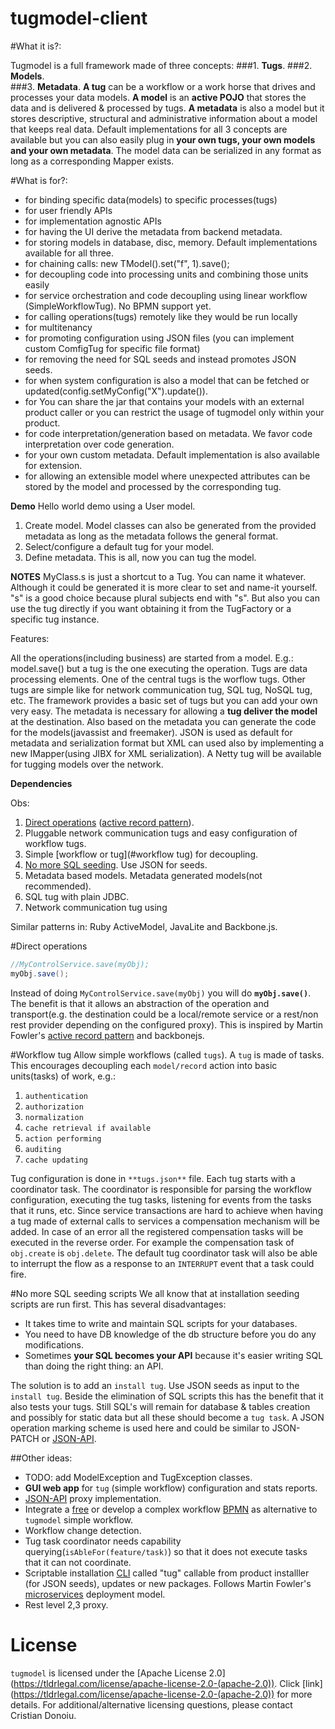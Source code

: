 # tugmodel-client

#What it is?:

Tugmodel is a full framework made of three concepts:
###1. **Tugs**.
###2. **Models**.   
###3. **Metadata**.
**A tug** can be a workflow or a work horse that drives and processes your data models. 
**A model** is an **active POJO** that stores the data and is delivered & processed by tugs. 
**A metadata** is also a model but it stores descriptive, structural and administrative information about a model that keeps real data.
Default implementations for all 3 concepts are available but you can also easily plug in **your own tugs, your own models and your own metadata**.
The model data can be serialized in any format as long as a corresponding Mapper exists. 

#What is for?:
- for binding specific data(models) to specific processes(tugs)
- for user friendly APIs
- for implementation agnostic APIs
- for having the UI derive the metadata from backend metadata.
- for storing models in database, disc, memory. Default implementations available for all three.
- for chaining calls: new TModel().set("f", 1).save();
- for decoupling code into processing units and combining those units easily
- for service orchestration and code decoupling using linear workflow (SimpleWorkflowTug). No BPMN support yet. 
- for calling operations(tugs) remotely like they would be run locally 
- for multitenancy
- for promoting configuration using JSON files (you can implement custom <Format>ComfigTug for specific file format)
- for removing the need for SQL seeds and instead promotes JSON seeds.
- for when system configuration is also a model that can be fetched or updated(config.setMyConfig("X").update()).
- for You can share the jar that contains your models with an external product caller or you can restrict the usage of tugmodel only within your product.
- for code interpretation/generation based on metadata. We favor code interpretation over code generation.
- for your own custom metadata. Default implementation is also available for extension.
- for allowing an extensible model where unexpected attributes can be stored by the model and processed by the corresponding tug.

**Demo**
Hello world demo using a User model.
1. Create model. Model classes can also be generated from the provided metadata as long as the metadata follows the general format.
2. Select/configure a default tug for your model.
3. Define metadata. 
This is all, now you can tug the model.

**NOTES**
MyClass.s is just a shortcut to a Tug. You can name it whatever. Although it could be generated it is more clear to set and name-it yourself. 
"s" is a good choice because plural subjects end with "s". But also you can use the tug directly if you want obtaining it from the TugFactory or a specific tug instance.   

Features:

All the operations(including business) are started from a model. E.g.: model.save() but a tug is the one executing the operation.
Tugs are data processing elements. One of the central tugs is the worflow tugs. Other tugs are simple like for network communication tug, SQL tug, NoSQL tug, etc. The framework provides a basic set of tugs but you can add your own very easy.
The metadata is necessary for allowing a **tug deliver the model** at the destination.
   Also based on the metadata you can generate the code for the models(javassist and freemaker).
   JSON is used as default for metadata and serialization format but XML can used also by implementing a new IMapper(using JIBX for XML serialization).
   A Netty tug will be available for tugging models over the network.   



**Dependencies**

Obs:
  1. [Direct operations](#direct-operations) ([active record pattern](https://en.wikipedia.org/wiki/Active_record_pattern)).
  2. Pluggable network communication tugs and easy configuration of workflow tugs.
  3. Simple [workflow or tug](#workflow tug) for decoupling.
  4. [No more SQL seeding](#no-more-sql-seeding-scripts). Use JSON for seeds.
  5. Metadata based models. Metadata generated models(not recommended).
  6. SQL tug with plain JDBC. 
  7. Network communication tug using   
  
Similar patterns in: Ruby ActiveModel, JavaLite and Backbone.js.        


#Direct operations
 ```java
 //MyControlService.save(myObj);
 myObj.save();
 ```
Instead of doing `MyControlService.save(myObj)` you will do **`myObj.save()`**.
The benefit is that it allows an abstraction of the operation and transport(e.g. the destination could be a local/remote service or a rest/non rest provider depending on the configured proxy). This is inspired by Martin Fowler's [active record pattern](https://en.wikipedia.org/wiki/Active_record_pattern) and backbonejs.

#Workflow tug
Allow simple workflows (called `tugs`). A `tug` is made of tasks. This encourages decoupling each `model/record` action into basic units(tasks) of work, e.g.:
  1. `authentication`
  2. `authorization`
  3. `normalization`
  4. `cache retrieval if available`
  5. `action performing`
  6. `auditing`
  7. `cache updating`

Tug configuration is done in `**tugs.json**` file. 
Each tug starts with a coordinator task. The coordinator is responsible for parsing the workflow configuration, executing the tug tasks, listening for events from the tasks that it runs, etc.
Since service transactions are hard to achieve when having a tug made of external calls to services a compensation mechanism will be added. In case of an error all the registered compensation tasks will be executed in the reverse order. For example the compensation task of `obj.create` is `obj.delete`.
The default tug coordinator task will also be able to interrupt the flow as a response to an `INTERRUPT` event that a task could fire. 
  
#No more SQL seeding scripts
 We all know that at installation seeding scripts are run first. This has several disadvantages:
  * It takes time to write and maintain SQL scripts for your databases.
  * You need to have DB knowledge of the db structure before you do any modifications.
  * Sometimes **your SQL becomes your API** because it's easier writing SQL than doing the right thing: an API.

The solution is to add an `install tug`. Use JSON seeds as input to the `install tug`. Beside the elimination of SQL scripts this has the benefit that it also tests your tugs. Still SQL's will remain for database & tables creation and possibly for static data but all these should become a `tug task`.
A JSON operation marking scheme is used here and could be similar to JSON-PATCH or [JSON-API](http://jsonapi.org/).

##Other ideas:
  * TODO: add ModelException and TugException classes. 
  * **GUI web app** for `tug` (simple workflow) configuration and stats reports.  
  * [JSON-API](http://jsonapi.org/) proxy implementation.
  * Integrate a [free](https://github.com/Activiti) or develop a complex workflow [BPMN](https://en.wikipedia.org/wiki/Business_Process_Model_and_Notation) as alternative to `tugmodel` simple workflow. 
  * Workflow change detection.  
  * Tug task coordinator needs capability querying(`isAbleFor(feature/task)`) so that it does not execute tasks that it can not coordinate.
  * Scriptable installation [CLI](https://en.wikipedia.org/wiki/Command-line_interface) called "tug" callable from product installler (for JSON seeds), updates or new packages. Follows Martin Fowler's [microservices](https://martinfowler.com/articles/microservices.html) deployment model.
  * Rest level 2,3 proxy.

# License #
`tugmodel` is licensed under the [Apache License 2.0] (https://tldrlegal.com/license/apache-license-2.0-(apache-2.0)). Click [link] (https://tldrlegal.com/license/apache-license-2.0-(apache-2.0)) for more details.
For additional/alternative licensing questions, please contact Cristian Donoiu.
    
